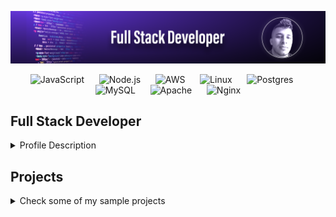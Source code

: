 ![Banner](https://github.com/diego28e/diego28e/raw/main/github-banner-diego.png)

<div align="center">
  <img src="https://img.icons8.com/color/48/000000/javascript.png" alt="JavaScript" />
  &nbsp;&nbsp;&nbsp;&nbsp;
  <img src="https://img.icons8.com/color/48/000000/nodejs.png" alt="Node.js" />
  &nbsp;&nbsp;&nbsp;&nbsp;
  <img src="https://img.icons8.com/color/48/000000/amazon-web-services.png" alt="AWS" />
  &nbsp;&nbsp;&nbsp;&nbsp;
  <img src="https://img.icons8.com/color/48/000000/linux.png" alt="Linux" />
  &nbsp;&nbsp;&nbsp;&nbsp;
  <img style="width:48px;" src="https://cdn.iconscout.com/icon/free/png-256/postgresql-8-1175119.png" alt="Postgres" />
  &nbsp;&nbsp;&nbsp;&nbsp;
  <img src="https://img.icons8.com/color/48/000000/mysql-logo.png" alt="MySQL" />
  &nbsp;&nbsp;&nbsp;&nbsp;
  <img src="https://img.icons8.com/ios/48/ffffff/maven-ios.png" alt="Apache" />
  &nbsp;&nbsp;&nbsp;&nbsp;
  <img src="https://img.icons8.com/color/48/000000/nginx.png" alt="Nginx" />
</div>



## Full Stack Developer

<details>
  <summary>Profile Description</summary>
  <p>
    👋 Hi there. Welcome to my GitHub profile! I am a full stack developer with expertise in backend development. Here you can find some of my projects and contributions.
  </p>
  <ul>
    <li>🔭 I’m currently working as a full stack developer in the education field, managing servers, maintaining and updating web apps, and building custom solutions to enhace students' foreign language learning process.</li>
    <li>🌱 I’m passionate about learning new things all the time and right now I'm learning about cloudformation</li>
    <li>👯 I’m looking to collaborate on projects that allow me to contribute as a team  member and hone my backend development skills</li>
    <li>💬 Ask me about: AWS, integrations, and innovating solutions for automating processes in a business</li>
    <li>📫 You can reach me at diego28e@gmail.com</li>
  </ul>
</details>

## Projects
<details>
    <summary>Check some of my sample projects</summary>
<div align="center">
  <table>
    <tr>
      <td align="center" width="300">
        <div style="width: 300px; height: 200px; border: 1px solid #ccc; border-radius: 10px; padding: 10px;">
          <h3>Free Serverless Dictionary</h3>
          <img style="width:100px" src="https://d1nhio0ox7pgb.cloudfront.net/_img/g_collection_png/standard/512x512/dictionary.png" alt="dictionary">
          <p>This project is an English dictionary application built using Node.js and AWS. It leverages a serverless infrastructure with AWS Lambda, API Gateway, and CloudFormation for deployment and management. The application allows users to search for English words and retrieve definitions, phonetic transcriptions, and example usages. The frontend is built using EJS templates, and the backend is powered by Express.js</p>
          <a href="https://wmmxkxj6bc.execute-api.us-east-1.amazonaws.com/dev/" target="_blank">View Project</a>
        </div>
      </td>
      <td align="center" width="300">
        <div style="width: 300px; height: 200px; border: 1px solid #ccc; border-radius: 10px; padding: 10px;">
          <h3>Budget Tracker App - It'll be using React js soon</h3>
          <img style="width:100px" src="https://img.icons8.com/?size=100&id=OmXGmC6uyOd1&format=png&color=000000" alt="piggy-bank">
          <p>This app will help you keep track of your monthly incomes and expenses in an easy way. This project leverages nodejs-express and postgresql for helping you manage your monthly income and expenses. It'll soon be refactored using react js and will include additional functionalities.</p>
          <a href="https://academiadelcodigo.com/" target="_blank">View Project</a>
        </div>
      </td>
      <!-- <td align="center" width="300">
        <div style="width: 300px; height: 200px; border: 1px solid #ccc; border-radius: 10px; padding: 10px;">
          <h3>Serverless Project 3</h3>
          <p>Serverless application using AWS Lambda, API Gateway, and DynamoDB for scalable backend services.</p>
          <a href="https://github.com/diego28e/project3" target="_blank">View Project</a>
        </div>
      </td> -->
    </tr>
  </table>
</div>
</details>
<!---
diego28e/diego28e is a ✨ special ✨ repository because its `README.md` (this file) appears on your GitHub profile.
You can click the Preview link to take a look at your changes.
--->
